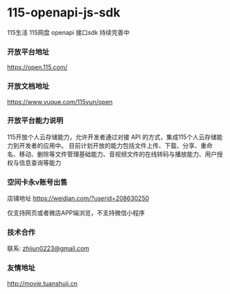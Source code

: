 # 115-openapi-js-sdk

115生活 115网盘 openapi 接口sdk 持续完善中

### 开放平台地址

https://open.115.com/

### 开放文档地址

https://www.yuque.com/115yun/open

### 开放平台能力说明

115开放个人云存储能力，允许开发者通过对接 API 的方式，集成115个人云存储能力到开发者的应用中。
目前计划开放的能力包括文件上传、下载、分享、重命名、移动、删除等文件管理基础能力、音视频文件的在线转码与播放能力、用户授权与信息查询等能力

### 空间卡永v账号出售

店铺地址 https://weidian.com/?userid=208630250

仅支持网页或者微店APP端浏览，不支持微信小程序

### 技术合作

联系: zhijun0223@gmail.com

### 友情地址

http://movie.tuanshuji.cn
